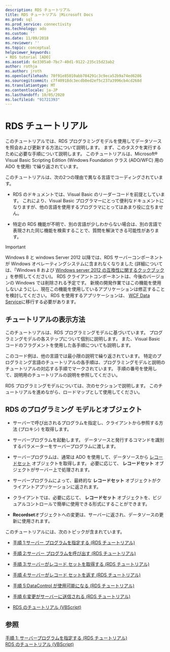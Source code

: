 ```yaml
---
description: RDS チュートリアル
title: RDS チュートリアル |Microsoft Docs
ms.prod: sql
ms.prod_service: connectivity
ms.technology: ado
ms.custom: ''
ms.date: 11/09/2018
ms.reviewer: ''
ms.topic: conceptual
helpviewer_keywords:
- RDS tutorial [ADO]
ms.assetid: 6e3305a0-7bc7-40d1-9122-235c15d23ab2
author: rothja
ms.author: jroth
ms.openlocfilehash: 70f91e85010abb784291c3c9eca52b9a74ed6286
ms.sourcegitcommit: c7f40918dc3ecdb0ed2ef5c237a3996cb4cd268d
ms.translationtype: MT
ms.contentlocale: ja-JP
ms.lasthandoff: 10/05/2020
ms.locfileid: "91721393"
---
```

# <a name="rds-tutorial"></a>RDS チュートリアル
このチュートリアルでは、RDS プログラミングモデルを使用してデータソースを照会および更新する方法について説明します。 まず、このタスクを実行するために必要な手順について説明します。 このチュートリアルは、Microsoft® Visual Basic Scripting Edition (Windows Foundation クラス (ADO/WFC) 用の ADO を使用) で繰り返されています。  
  
 このチュートリアルは、次の2つの理由で異なる言語でコーディングされています。  
  
-   RDS のドキュメントでは、Visual Basic のリーダーコードを前提としています。 これにより、Visual Basic プログラマーにとって便利なドキュメントになりますが、他の言語を使用するプログラマにとってはあまり役に立ちません。  
  
-   特定の RDS 機能が不明で、別の言語が少しわからない場合は、別の言語で表現された同じ機能を検索することで、質問を解決できる可能性があります。  
  
> [!IMPORTANT]
>  Windows 8 と windows Server 2012 以降では、RDS サーバーコンポーネントが Windows オペレーティングシステムに含まれなくなりました (詳細については、「Windows 8 および [Windows server 2012 の互換性に関するクックブック](https://www.microsoft.com/download/details.aspx?id=27416) 」を参照してください)。 RDS クライアントコンポーネントは、今後のバージョンの Windows では削除される予定です。 新規の開発作業ではこの機能を使用しないようにし、現在この機能を使用しているアプリケーションは修正することを検討してください。 RDS を使用するアプリケーションは、 [WCF Data Service](/dotnet/framework/wcf/)に移行する必要があります。  
  
## <a name="how-the-tutorial-is-presented"></a>チュートリアルの表示方法  
 このチュートリアルは、RDS プログラミングモデルに基づいています。 プログラミングモデルの各ステップについて個別に説明します。 また、Visual Basic コードのフラグメントを使用した各手順についても説明します。  
  
 このコード例は、他の言語では最小限の説明で繰り返されています。 特定のプログラミング言語のチュートリアルの各手順は、プログラミングモデルと説明のチュートリアルの対応する手順でマークされています。 手順の番号を使用して、説明用のチュートリアルの説明を参照してください。  
  
 RDS プログラミングモデルについては、次のセクションで説明します。 このチュートリアルを進めながら、ロードマップとして使用してください。  
  
## <a name="rds-programming-model-with-objects"></a>RDS のプログラミング モデルとオブジェクト  
  
-   サーバーで呼び出されるプログラムを指定し、クライアントから参照する方法 (プロキシ) を取得します。  
  
-   サーバープログラムを起動します。 データソースと発行するコマンドを識別するパラメーターをサーバープログラムに渡します。  
  
-   サーバープログラムは、通常は ADO を使用して、データソースから [レコードセット](../../reference/ado-api/recordset-object-ado.md) オブジェクトを取得します。 必要に応じて、 **レコードセット** オブジェクトがサーバー上で処理されます。  
  
-   サーバープログラムによって、最終的な **レコードセット** オブジェクトがクライアントアプリケーションに返されます。  
  
-   クライアントでは、必要に応じて、 **レコードセット** オブジェクトを、ビジュアルコントロールで簡単に使用できる形式にすることができます。  
  
-   **Recordset**オブジェクトへの変更は、サーバーに返され、データソースの更新に使用されます。  
  
 このチュートリアルには、次のトピックが含まれています。  
  
-   [手順 1:サーバー プログラムを指定する (RDS チュートリアル)](./step-1-specify-a-server-program-rds-tutorial.md)  
  
-   [手順 2:サーバー プログラムを呼び出す (RDS チュートリアル)](./step-2-invoke-the-server-program-rds-tutorial.md)  
  
-   [手順 3:サーバーがレコード セットを取得する (RDS チュートリアル)](./step-3-server-obtains-a-recordset-rds-tutorial.md)  
  
-   [手順 4:サーバーがレコード セットを返す (RDS チュートリアル)](./step-4-server-returns-the-recordset-rds-tutorial.md)  
  
-   [手順 5:DataControl が使用可能になる (RDS チュートリアル)](./step-5-datacontrol-is-made-usable-rds-tutorial.md)  
  
-   [手順 6:変更がサーバーに送信される (RDS チュートリアル)](./step-6-changes-are-sent-to-the-server-rds-tutorial.md)  
  
-   [RDS のチュートリアル (VBScript)](./rds-tutorial-vbscript.md)  
  
## <a name="see-also"></a>参照  
 [手順 1: サーバープログラムを指定する (RDS チュートリアル)](./step-1-specify-a-server-program-rds-tutorial.md)   
 [RDS のチュートリアル (VBScript)](./rds-tutorial-vbscript.md)